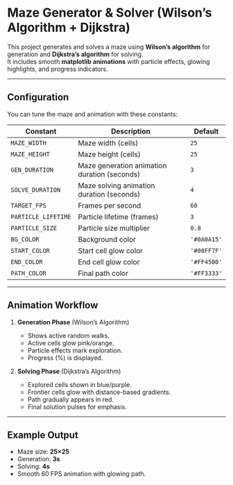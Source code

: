 # Maze Generator & Solver (Wilson’s Algorithm + Dijkstra)

This project generates and solves a maze using **Wilson’s algorithm** for generation and **Dijkstra’s algorithm** for solving.  
It includes smooth **matplotlib animations** with particle effects, glowing highlights, and progress indicators.

---

## Configuration
You can tune the maze and animation with these constants:

| Constant | Description | Default |
|----------|-------------|---------|
| `MAZE_WIDTH` | Maze width (cells) | `25` |
| `MAZE_HEIGHT` | Maze height (cells) | `25` |
| `GEN_DURATION` | Maze generation animation duration (seconds) | `3` |
| `SOLVE_DURATION` | Maze solving animation duration (seconds) | `4` |
| `TARGET_FPS` | Frames per second | `60` |
| `PARTICLE_LIFETIME` | Particle lifetime (frames) | `3` |
| `PARTICLE_SIZE` | Particle size multiplier | `0.8` |
| `BG_COLOR` | Background color | `'#0A0A15'` |
| `START_COLOR` | Start cell glow color | `'#00FF7F'` |
| `END_COLOR` | End cell glow color | `'#FF4500'` |
| `PATH_COLOR` | Final path color | `'#FF3333'` |

---

## Animation Workflow
1. **Generation Phase** (Wilson’s Algorithm)  
   - Shows active random walks.  
   - Active cells glow pink/orange.  
   - Particle effects mark exploration.  
   - Progress (%) is displayed.

2. **Solving Phase** (Dijkstra’s Algorithm)  
   - Explored cells shown in blue/purple.  
   - Frontier cells glow with distance-based gradients.  
   - Path gradually appears in red.  
   - Final solution pulses for emphasis.

---

## Example Output
- Maze size: **25×25**
- Generation: **3s**
- Solving: **4s**
- Smooth 60 FPS animation with glowing path.
